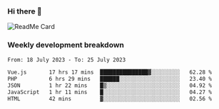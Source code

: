 ### Hi there 👋

<!--
**itzcy/itzcy** is a ✨ _special_ ✨ repository because its `README.md` (this file) appears on your GitHub profile.

Here are some ideas to get you started:

- 🔭 I’m currently working on ...
- 🌱 I’m currently learning ...
- 👯 I’m looking to collaborate on ...
- 🤔 I’m looking for help with ...
- 💬 Ask me about ...
- 📫 How to reach me: ...
- 😄 Pronouns: ...
- ⚡ Fun fact: ...
-->
![ReadMe Card](https://github-readme-stats.vercel.app/api?username=itzcy&show_icons=true&title_color=2d3198&icon_color=797cb8&text_color=24292e&bg_color=f6f8fa)

### Weekly development breakdown
<!--START_SECTION:waka-->

```txt
From: 18 July 2023 - To: 25 July 2023

Vue.js       17 hrs 17 mins  ███████████████▓░░░░░░░░░   62.28 %
PHP          6 hrs 29 mins   ██████░░░░░░░░░░░░░░░░░░░   23.40 %
JSON         1 hr 22 mins    █▒░░░░░░░░░░░░░░░░░░░░░░░   04.92 %
JavaScript   1 hr 11 mins    █░░░░░░░░░░░░░░░░░░░░░░░░   04.27 %
HTML         42 mins         ▓░░░░░░░░░░░░░░░░░░░░░░░░   02.56 %
```

<!--END_SECTION:waka-->
